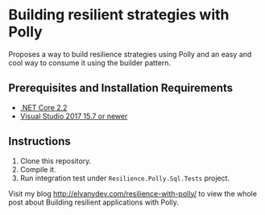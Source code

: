# Building resilient strategies with Polly 
Proposes a way to build resilience strategies using Polly and an easy and cool way to consume it using the builder pattern.

## Prerequisites and Installation Requirements
+ [.NET Core 2.2](https://www.microsoft.com/net/download)
+ [Visual Studio 2017 15.7 or newer](https://docs.microsoft.com/en-us/visualstudio/install/update-visual-studio?view=vs-2017)

## Instructions
1. Clone this repository.
2. Compile it.
3. Run integration test under `Resilience.Polly.Sql.Tests` project.

Visit my blog <http://elvanydev.com/resilience-with-polly/> to view the whole post about Building resilient applications with Polly.
